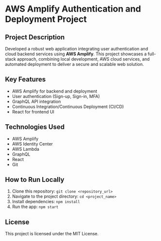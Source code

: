 # AWS Amplify Authentication and Deployment Project

## Project Description
Developed a robust web application integrating user authentication and cloud backend services using **AWS Amplify**. This project showcases a full-stack approach, combining local development, AWS cloud services, and automated deployment to deliver a secure and scalable web solution.

## Key Features
- AWS Amplify for backend and deployment
- User authentication (Sign-up, Sign-in, MFA)
- GraphQL API integration
- Continuous Integration/Continuous Deployment (CI/CD)
- React for frontend UI

## Technologies Used
- AWS Amplify
- AWS Identity Center
- AWS Lambda
- GraphQL
- React
- Git

## How to Run Locally
1. Clone this repository: `git clone <repository_url>`
2. Navigate to the project directory: `cd <project_name>`
3. Install dependencies: `npm install`
4. Run the app: `npm start`

## License
This project is licensed under the MIT License.
